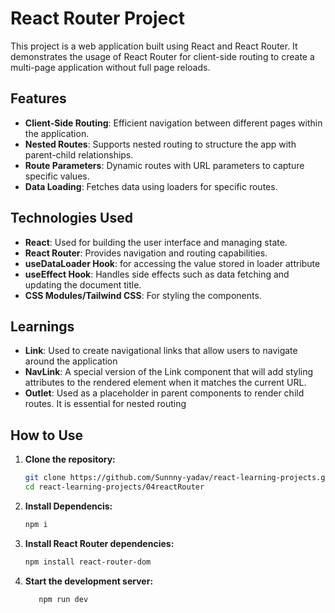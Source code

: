 # React Router Project

This project is a web application built using React and React Router. It demonstrates the usage of React Router for client-side routing to create a multi-page application without full page reloads.

## Features

- **Client-Side Routing**: Efficient navigation between different pages within the application.
- **Nested Routes**: Supports nested routing to structure the app with parent-child relationships.
- **Route Parameters**: Dynamic routes with URL parameters to capture specific values.
- **Data Loading**: Fetches data using loaders for specific routes.

## Technologies Used

- **React**: Used for building the user interface and managing state.
- **React Router**: Provides navigation and routing capabilities.
- **useDataLoader Hook**: for accessing the value stored in loader attribute
- **useEffect Hook**: Handles side effects such as data fetching and updating the document title.
- **CSS Modules/Tailwind CSS**: For styling the components.


## Learnings
- **Link**:  Used to create navigational links that allow users to navigate around the application
- **NavLink**: A special version of the Link component that will add styling attributes to the rendered element when it matches the current URL.
- **Outlet**:  Used as a placeholder in parent components to render child routes. It is essential for nested routing
## How to Use

1. **Clone the repository:**
   ```bash
   git clone https://github.com/Sunnny-yadav/react-learning-projects.git
   cd react-learning-projects/04reactRouter

2. **Install Dependencis:**
   ```bash
   npm i
   ```
3. **Install React Router dependencies:**
   ```bash 
   npm install react-router-dom
   ```
4. **Start the development server:**
   ```bash
      npm run dev 
   ```

